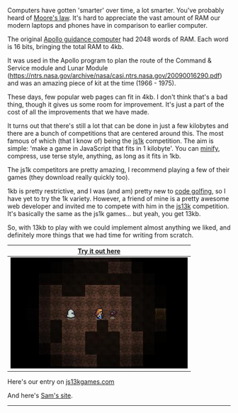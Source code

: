 <!--
published: false
title: Lost - 13kb of js
category: [Javascript, Minifying, Games]
excerpt: |
    TODO:Excerpt here!
feature_text: |
    **We got to the moon with 4kb**
feature_image: "/assets/imgs/koz1.JPG"
image: "/assets/imgs/koz1.JPG"
-->

Computers have gotten 'smarter' over time, a lot smarter. You've probably heard of [Moore's law](https://en.wikipedia.org/wiki/Moore%27s_law). It's hard to appreciate the vast amount of RAM our modern laptops and phones have in comparison to earlier computer.

The original [Apollo guidance computer](https://en.wikipedia.org/wiki/Apollo_Guidance_Computer) had 2048 words of RAM. Each word is 16 bits, bringing the total RAM to 4kb.

It was used in the Apollo program to plan the route of the Command & Service module and Lunar Module (https://ntrs.nasa.gov/archive/nasa/casi.ntrs.nasa.gov/20090016290.pdf) and was an amazing piece of kit at the time (1966 - 1975).

These days, few popular web pages can fit in 4kb. I don't think that's a bad thing, though it gives us some room for improvement. It's just a part of the cost of all the improvements that we have made.

It turns out that there's still a lot that can be done in just a few kilobytes and there are a bunch of competitions that are centered around this. The most famous of which (that I know of) being the [js1k](https://js1k.com/) competition. The aim is simple: 'make a game in JavaScript that fits in 1 kilobyte'. You can [minify](https://en.wikipedia.org/wiki/Minification_(programming)), compress, use terse style, anything, as long as it fits in 1kb.

The js1k competitors are pretty amazing, I recommend playing a few of their games (they download really quickly too).

1kb is pretty restrictive, and I was (and am) pretty new to [code golfing](https://www.reddit.com/r/codegolf/), so I have yet to try the 1k variety. However, a friend of mine is a pretty awesome web developer and invited me to compete with him in the [js13k](https://js13kgames.com/) competition. It's basically the same as the js1k games... but yeah, you get 13kb.

So, with 13kb to play with we could implement almost anything we liked, and definitely more things that we had time for writing from scratch.

| [Try it out here](https://cypher1.github.io/13k_lost/public/)|
|:-------------:|
| [![Alt test](/assets/imgs/lost_caves.jpg)](https://cypher1.github.io/13k_lost/public/)|


Here's our entry on [js13kgames.com](https://js13kgames.com/entries/lost-caves.)

And here's [Sam's site](https://wemyss.github.io/).

----
